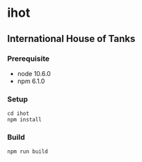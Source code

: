 # ihot
## International House of Tanks

### Prerequisite
- node 10.6.0
- npm 6.1.0

### Setup
  ```
  cd ihot
  npm install
  ```

### Build
  ```
  npm run build
  ```